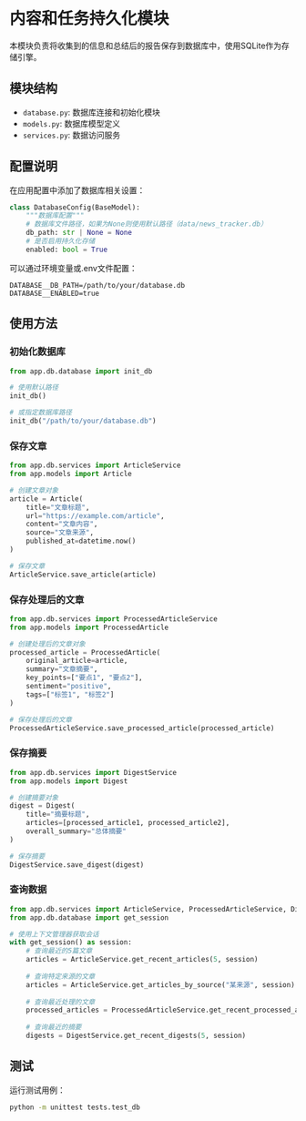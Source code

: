 # 内容和任务持久化模块

本模块负责将收集到的信息和总结后的报告保存到数据库中，使用SQLite作为存储引擎。

## 模块结构

- `database.py`: 数据库连接和初始化模块
- `models.py`: 数据库模型定义
- `services.py`: 数据访问服务

## 配置说明

在应用配置中添加了数据库相关设置：

```python
class DatabaseConfig(BaseModel):
    """数据库配置"""
    # 数据库文件路径，如果为None则使用默认路径（data/news_tracker.db）
    db_path: str | None = None
    # 是否启用持久化存储
    enabled: bool = True
```

可以通过环境变量或.env文件配置：

```
DATABASE__DB_PATH=/path/to/your/database.db
DATABASE__ENABLED=true
```

## 使用方法

### 初始化数据库

```python
from app.db.database import init_db

# 使用默认路径
init_db()

# 或指定数据库路径
init_db("/path/to/your/database.db")
```

### 保存文章

```python
from app.db.services import ArticleService
from app.models import Article

# 创建文章对象
article = Article(
    title="文章标题",
    url="https://example.com/article",
    content="文章内容",
    source="文章来源",
    published_at=datetime.now()
)

# 保存文章
ArticleService.save_article(article)
```

### 保存处理后的文章

```python
from app.db.services import ProcessedArticleService
from app.models import ProcessedArticle

# 创建处理后的文章对象
processed_article = ProcessedArticle(
    original_article=article,
    summary="文章摘要",
    key_points=["要点1", "要点2"],
    sentiment="positive",
    tags=["标签1", "标签2"]
)

# 保存处理后的文章
ProcessedArticleService.save_processed_article(processed_article)
```

### 保存摘要

```python
from app.db.services import DigestService
from app.models import Digest

# 创建摘要对象
digest = Digest(
    title="摘要标题",
    articles=[processed_article1, processed_article2],
    overall_summary="总体摘要"
)

# 保存摘要
DigestService.save_digest(digest)
```

### 查询数据

```python
from app.db.services import ArticleService, ProcessedArticleService, DigestService
from app.db.database import get_session

# 使用上下文管理器获取会话
with get_session() as session:
    # 查询最近的5篇文章
    articles = ArticleService.get_recent_articles(5, session)
    
    # 查询特定来源的文章
    articles = ArticleService.get_articles_by_source("某来源", session)
    
    # 查询最近处理的文章
    processed_articles = ProcessedArticleService.get_recent_processed_articles(5, session)
    
    # 查询最近的摘要
    digests = DigestService.get_recent_digests(5, session)
```

## 测试

运行测试用例：

```bash
python -m unittest tests.test_db
```